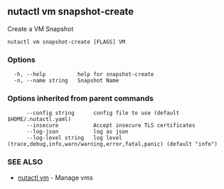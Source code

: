 ## nutactl vm snapshot-create

Create a VM Snapshot

```
nutactl vm snapshot-create [FLAGS] VM
```

### Options

```
  -h, --help          help for snapshot-create
  -n, --name string   Snapshot Name
```

### Options inherited from parent commands

```
      --config string      config file to use (default $HOME/.nutactl.yaml)
      --insecure           Accept insecure TLS certificates
      --log-json           log as json
      --log-level string   log level (trace,debug,info,warn/warning,error,fatal,panic) (default "info")
```

### SEE ALSO

* [nutactl vm](nutactl_vm.md)	 - Manage vms

